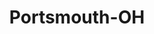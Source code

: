 ---
title: Portsmouth-OH
slug: portsmouth-oh
f_state:
- cms/state/ohio.md
f_locations:
- cms/payday-loan/american-pay-day-4298.md
- cms/payday-loan/american-payday-llc-4302.md
- cms/payday-loan/cash-for-now-7564.md
- cms/payday-loan/cashland-9227.md
- cms/payday-loan/cashland-inc-9411.md
- cms/payday-loan/check-into-cash-12265.md
- cms/payday-loan/check-into-cash-of-ohio-13513.md
- cms/payday-loan/check-into-cash-of-ohio-13560.md
- cms/payday-loan/clare-cleaners-15059.md
- cms/payday-loan/first-check-cash-advance-18531.md
- cms/payday-loan/first-check-cash-advance-18539.md
- cms/payday-loan/rent-a-center-25883.md
- cms/payday-loan/th-e-cash-shop-27287.md
updated-on: '2024-05-30T13:41:28.615Z'
created-on: '2024-05-30T13:41:28.615Z'
published-on: '2024-05-30T13:54:32.469Z'
f_city: Portsmouth
layout: '[city].html'
tags: city
---